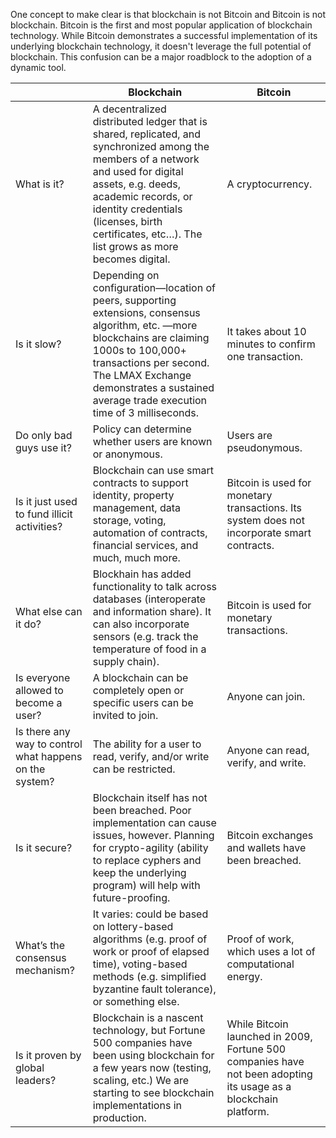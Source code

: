 One concept to make clear is that blockchain is not Bitcoin and Bitcoin is not blockchain.  Bitcoin is the first and most popular application of blockchain technology.  While Bitcoin demonstrates a successful implementation of its underlying blockchain technology, it doesn't leverage the full potential of blockchain.  This confusion can be a major roadblock to the adoption of a dynamic tool.  

|    | Blockchain | Bitcoin |
|--- | --- | --- |
| What is it? | A decentralized distributed ledger that is shared, replicated, and synchronized among the members of a network and used for digital assets, e.g. deeds, academic records, or identity credentials (licenses, birth certificates, etc…).  The list grows as more becomes digital. | A cryptocurrency. |
| Is it slow? | Depending on configuration—location of peers, supporting extensions, consensus algorithm, etc. —more blockchains are claiming 1000s to 100,000+ transactions per second. The LMAX Exchange demonstrates a sustained average trade execution time of 3 milliseconds. | It takes about 10 minutes to confirm one transaction. |
| Do only bad guys use it? | Policy can determine whether users are known or anonymous. | Users are pseudonymous. |
| Is it just used to fund illicit activities? | Blockchain can use smart contracts to support identity, property management, data storage, voting, automation of contracts, financial services, and much, much more. | Bitcoin is used for monetary transactions.  Its system does not incorporate smart contracts. |
| What else can it do? | Blockhain has added functionality to talk across databases (interoperate and information share).  It can also incorporate sensors (e.g. track the temperature of food in a supply chain). | Bitcoin is used for monetary transactions. | 
| Is everyone allowed to become a user? | A blockchain can be completely open or specific users can be invited to join. | Anyone can join.|
| Is there any way to control what happens on the system? | The ability for a user to read, verify, and/or write can be restricted. | Anyone can read, verify, and write. |
| Is it secure? | Blockchain itself has not been breached.  Poor implementation can cause issues, however.  Planning for crypto-agility (ability to replace cyphers and keep the underlying program) will help with future-proofing. | Bitcoin exchanges and wallets have been breached. |
| What’s the consensus mechanism? | It varies: could be based on lottery-based algorithms (e.g. proof of work or proof of elapsed time), voting-based methods (e.g. simplified byzantine fault tolerance), or something else. | Proof of work, which uses a lot of computational energy. |
| Is it proven by global leaders? | Blockchain is a nascent technology, but Fortune 500 companies have been using blockchain for a few years now (testing, scaling, etc.) We are starting to see blockchain implementations in production. | While Bitcoin launched in 2009, Fortune 500 companies have not been adopting its usage as a blockchain platform. |

